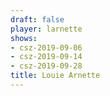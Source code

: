 ```yaml
---
draft: false
player: larnette
shows:
- csz-2019-09-06
- csz-2019-09-14
- csz-2019-09-28
title: Louie Arnette
---
```

